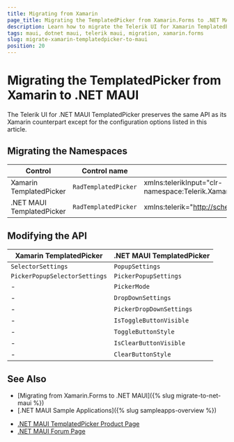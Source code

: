 ```yaml
---
title: Migrating from Xamarin
page_title: Migrating the TemplatedPicker from Xamarin.Forms to .NET MAUI
description: Learn how to migrate the Telerik UI for Xamarin TemplatedPicker to the Telerik UI for .NET MAUI framework by updating the namespaces and the incompatible NuGet packages.
tags: maui, dotnet maui, telerik maui, migration, xamarin.forms
slug: migrate-xamarin-templatedpicker-to-maui
position: 20
---
```


# Migrating the TemplatedPicker from Xamarin to .NET MAUI

The Telerik UI for .NET MAUI TemplatedPicker preserves the same API as its Xamarin counterpart except for the configuration options listed in this article.

## Migrating the Namespaces

| Control | Control name | XAML Namespcace | C# Namespace|
| --------------- | --------------- | --------------- | --------------- |
| Xamarin TemplatedPicker | `RadTemplatedPicker` | xmlns:telerikInput="clr-namespace:Telerik.XamarinForms.Input;assembly=Telerik.XamarinForms.Input" | using Telerik.XamarinForms.Input; |
| .NET MAUI TemplatedPicker | `RadTemplatedPicker` | xmlns:telerik="http://schemas.telerik.com/2022/xaml/maui" | using Telerik.Maui.Controls; |


## Modifying the API

| Xamarin TemplatedPicker | .NET MAUI TemplatedPicker |
| ------------- | --------------- |
| `SelectorSettings` | `PopupSettings` |
| `PickerPopupSelectorSettings` | `PickerPopupSettings` |
| - | `PickerMode` |
| - | `DropDownSettings` |
| - | `PickerDropDownSettings` |
| - | `IsToggleButtonVisible` |
| - | `ToggleButtonStyle` |
| - | `IsClearButtonVisible` |
| - | `ClearButtonStyle` |

## See Also

* [Migrating from Xamarin.Forms to .NET MAUI]({% slug migrate-to-net-maui %})
* [.NET MAUI Sample Applications]({% slug sampleapps-overview %})
- [.NET MAUI TemplatedPicker Product Page](https://www.telerik.com/maui-ui/templatedpicker)
- [.NET MAUI Forum Page](https://www.telerik.com/forums/maui?tagId=1853)
